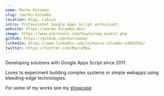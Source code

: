 ```yaml
---
name: Marko Kolombo
slug: /marko-kolombo
location: Riga, Latvia
intro: Professional Google Apps Script enthusiast.
website: https://marko.kolombo.dev/
image: https://www.w3schools.com/howto/img_avatar.png
github: https://github.com/marcomow/
linkedin: https://www.linkedin.com/in/marco-colombo-a3062542/
twitter: https://twitter.com/MarcoMow
---
```


Developing solutions with Google Apps Script since 2011.

Loves to experiment building complex systems or simple webapps using bleeding-edge technologies.

For some of my works see my [showcase](https://marko.kolombo.dev/showcase)
